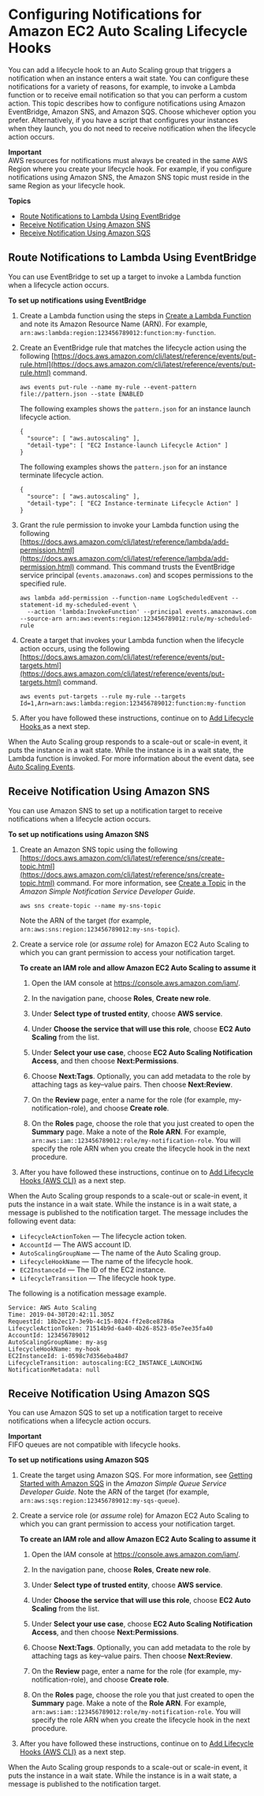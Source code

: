 # Configuring Notifications for Amazon EC2 Auto Scaling Lifecycle Hooks<a name="configuring-lifecycle-hook-notifications"></a>

You can add a lifecycle hook to an Auto Scaling group that triggers a notification when an instance enters a wait state\. You can configure these notifications for a variety of reasons, for example, to invoke a Lambda function or to receive email notification so that you can perform a custom action\. This topic describes how to configure notifications using Amazon EventBridge, Amazon SNS, and Amazon SQS\. Choose whichever option you prefer\. Alternatively, if you have a script that configures your instances when they launch, you do not need to receive notification when the lifecycle action occurs\.

**Important**  
AWS resources for notifications must always be created in the same AWS Region where you create your lifecycle hook\. For example, if you configure notifications using Amazon SNS, the Amazon SNS topic must reside in the same Region as your lifecycle hook\. 

**Topics**
+ [Route Notifications to Lambda Using EventBridge](#cloudwatch-events-notification)
+ [Receive Notification Using Amazon SNS](#sns-notifications)
+ [Receive Notification Using Amazon SQS](#sqs-notifications)

## Route Notifications to Lambda Using EventBridge<a name="cloudwatch-events-notification"></a>

You can use EventBridge to set up a target to invoke a Lambda function when a lifecycle action occurs\.

**To set up notifications using EventBridge**

1. Create a Lambda function using the steps in [Create a Lambda Function](cloud-watch-events.md#create-lambda-function) and note its Amazon Resource Name \(ARN\)\. For example, `arn:aws:lambda:region:123456789012:function:my-function`\.

1. Create an EventBridge rule that matches the lifecycle action using the following [https://docs.aws.amazon.com/cli/latest/reference/events/put-rule.html](https://docs.aws.amazon.com/cli/latest/reference/events/put-rule.html) command\.

   ```
   aws events put-rule --name my-rule --event-pattern file://pattern.json --state ENABLED
   ```

   The following examples shows the `pattern.json` for an instance launch lifecycle action\.

   ```
   {
     "source": [ "aws.autoscaling" ],
     "detail-type": [ "EC2 Instance-launch Lifecycle Action" ]
   }
   ```

   The following examples shows the `pattern.json` for an instance terminate lifecycle action\.

   ```
   {
     "source": [ "aws.autoscaling" ],
     "detail-type": [ "EC2 Instance-terminate Lifecycle Action" ]
   }
   ```

1. Grant the rule permission to invoke your Lambda function using the following [https://docs.aws.amazon.com/cli/latest/reference/lambda/add-permission.html](https://docs.aws.amazon.com/cli/latest/reference/lambda/add-permission.html) command\. This command trusts the EventBridge service principal \(`events.amazonaws.com`\) and scopes permissions to the specified rule\.

   ```
   aws lambda add-permission --function-name LogScheduledEvent --statement-id my-scheduled-event \
     --action 'lambda:InvokeFunction' --principal events.amazonaws.com --source-arn arn:aws:events:region:123456789012:rule/my-scheduled-rule
   ```

1. Create a target that invokes your Lambda function when the lifecycle action occurs, using the following [https://docs.aws.amazon.com/cli/latest/reference/events/put-targets.html](https://docs.aws.amazon.com/cli/latest/reference/events/put-targets.html) command\.

   ```
   aws events put-targets --rule my-rule --targets Id=1,Arn=arn:aws:lambda:region:123456789012:function:my-function
   ```

1. After you have followed these instructions, continue on to [Add Lifecycle Hooks ](lifecycle-hooks.md#adding-lifecycle-hooks) as a next step\.

When the Auto Scaling group responds to a scale\-out or scale\-in event, it puts the instance in a wait state\. While the instance is in a wait state, the Lambda function is invoked\. For more information about the event data, see [Auto Scaling Events](cloud-watch-events.md#cloudwatch-event-types)\.

## Receive Notification Using Amazon SNS<a name="sns-notifications"></a>

You can use Amazon SNS to set up a notification target to receive notifications when a lifecycle action occurs\. 

**To set up notifications using Amazon SNS**

1. Create an Amazon SNS topic using the following [https://docs.aws.amazon.com/cli/latest/reference/sns/create-topic.html](https://docs.aws.amazon.com/cli/latest/reference/sns/create-topic.html) command\. For more information, see [Create a Topic](https://docs.aws.amazon.com/sns/latest/dg/sns-getting-started.html#CreateTopic) in the *Amazon Simple Notification Service Developer Guide*\. 

   ```
   aws sns create-topic --name my-sns-topic
   ```

   Note the ARN of the target \(for example, `arn:aws:sns:region:123456789012:my-sns-topic`\)\.

1. Create a service role \(or *assume* role\) for Amazon EC2 Auto Scaling to which you can grant permission to access your notification target\.

   **To create an IAM role and allow Amazon EC2 Auto Scaling to assume it**

   1. Open the IAM console at [https://console\.aws\.amazon\.com/iam/](https://console.aws.amazon.com/iam/)\.

   1. In the navigation pane, choose **Roles**, **Create new role**\.

   1. Under **Select type of trusted entity**, choose **AWS service**\. 

   1. Under **Choose the service that will use this role**, choose **EC2 Auto Scaling** from the list\. 

   1. Under **Select your use case**, choose **EC2 Auto Scaling Notification Access**, and then choose **Next:Permissions**\. 

   1. Choose **Next:Tags**\. Optionally, you can add metadata to the role by attaching tags as key–value pairs\. Then choose **Next:Review**\. 

   1. On the **Review** page, enter a name for the role \(for example, my\-notification\-role\), and choose **Create role**\. 

   1. On the **Roles** page, choose the role that you just created to open the **Summary** page\. Make a note of the **Role ARN**\. For example, `arn:aws:iam::123456789012:role/my-notification-role`\. You will specify the role ARN when you create the lifecycle hook in the next procedure\. 

1. After you have followed these instructions, continue on to [Add Lifecycle Hooks \(AWS CLI\}](lifecycle-hooks.md#adding-lifecycle-hooks-aws-cli) as a next step\.

When the Auto Scaling group responds to a scale\-out or scale\-in event, it puts the instance in a wait state\. While the instance is in a wait state, a message is published to the notification target\. The message includes the following event data:
+ `LifecycleActionToken` — The lifecycle action token\.
+ `AccountId` — The AWS account ID\.
+ `AutoScalingGroupName` — The name of the Auto Scaling group\.
+ `LifecycleHookName` — The name of the lifecycle hook\.
+ `EC2InstanceId` — The ID of the EC2 instance\.
+ `LifecycleTransition` — The lifecycle hook type\.

The following is a notification message example\.

```
Service: AWS Auto Scaling
Time: 2019-04-30T20:42:11.305Z
RequestId: 18b2ec17-3e9b-4c15-8024-ff2e8ce8786a
LifecycleActionToken: 71514b9d-6a40-4b26-8523-05e7ee35fa40
AccountId: 123456789012
AutoScalingGroupName: my-asg
LifecycleHookName: my-hook
EC2InstanceId: i-0598c7d356eba48d7
LifecycleTransition: autoscaling:EC2_INSTANCE_LAUNCHING
NotificationMetadata: null
```

## Receive Notification Using Amazon SQS<a name="sqs-notifications"></a>

You can use Amazon SQS to set up a notification target to receive notifications when a lifecycle action occurs\. 

**Important**  
FIFO queues are not compatible with lifecycle hooks\.

**To set up notifications using Amazon SQS**

1. Create the target using Amazon SQS\. For more information, see [Getting Started with Amazon SQS](https://docs.aws.amazon.com/AWSSimpleQueueService/latest/SQSDeveloperGuide/sqs-getting-started.html) in the *Amazon Simple Queue Service Developer Guide*\. Note the ARN of the target \(for example, `arn:aws:sqs:region:123456789012:my-sqs-queue`\)\.

1. Create a service role \(or *assume* role\) for Amazon EC2 Auto Scaling to which you can grant permission to access your notification target\.

   **To create an IAM role and allow Amazon EC2 Auto Scaling to assume it**

   1. Open the IAM console at [https://console\.aws\.amazon\.com/iam/](https://console.aws.amazon.com/iam/)\.

   1. In the navigation pane, choose **Roles**, **Create new role**\.

   1. Under **Select type of trusted entity**, choose **AWS service**\. 

   1. Under **Choose the service that will use this role**, choose **EC2 Auto Scaling** from the list\. 

   1. Under **Select your use case**, choose **EC2 Auto Scaling Notification Access**, and then choose **Next:Permissions**\. 

   1. Choose **Next:Tags**\. Optionally, you can add metadata to the role by attaching tags as key–value pairs\. Then choose **Next:Review**\. 

   1. On the **Review** page, enter a name for the role \(for example, my\-notification\-role\), and choose **Create role**\. 

   1. On the **Roles** page, choose the role you that just created to open the **Summary** page\. Make a note of the **Role ARN**\. For example, `arn:aws:iam::123456789012:role/my-notification-role`\. You will specify the role ARN when you create the lifecycle hook in the next procedure\. 

1. After you have followed these instructions, continue on to [Add Lifecycle Hooks \(AWS CLI\}](lifecycle-hooks.md#adding-lifecycle-hooks-aws-cli) as a next step\.

When the Auto Scaling group responds to a scale\-out or scale\-in event, it puts the instance in a wait state\. While the instance is in a wait state, a message is published to the notification target\.